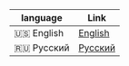 | language | Link |
|------|--------|
| 🇺🇸 English | [English](./docs/en/README.md) |
| 🇷🇺 Русский | [Русский](./docs/ru/README.md) |